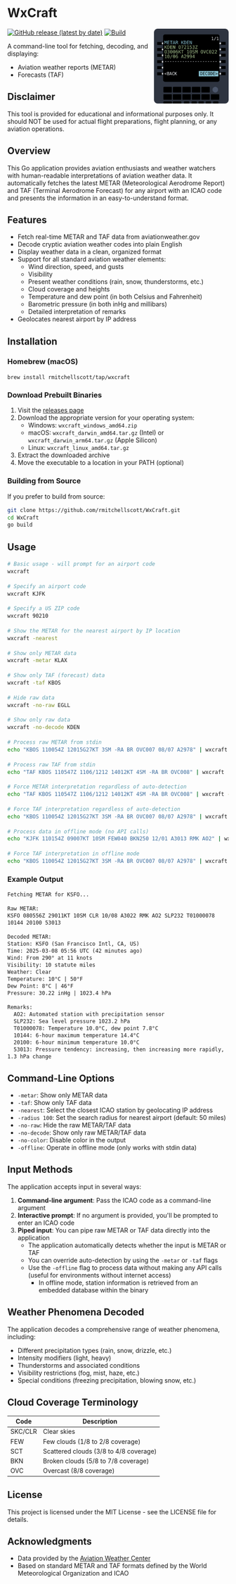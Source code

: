 # WxCraft
<img src="assets/logo.svg" alt="WxCraft Icon" width="170" align="right">

[![GitHub release (latest by date)](https://img.shields.io/github/v/release/rmitchellscott/WxCraft)](https://github.com/rmitchellscott/WxCraft/releases)
[![Build](https://github.com/rmitchellscott/WxCraft/actions/workflows/build.yaml/badge.svg)](https://github.com/rmitchellscott/WxCraft/actions/workflows/build.yaml)

A command-line tool for fetching, decoding, and displaying: 
- Aviation weather reports (METAR)
- Forecasts (TAF)

## Disclaimer
This tool is provided for educational and informational purposes only. It should NOT be used for actual flight preparations, flight planning, or any aviation operations. 

## Overview

This Go application provides aviation enthusiasts and weather watchers with human-readable interpretations of aviation weather data. It automatically fetches the latest METAR (Meteorological Aerodrome Report) and TAF (Terminal Aerodrome Forecast) for any airport with an ICAO code and presents the information in an easy-to-understand format.

## Features

- Fetch real-time METAR and TAF data from aviationweather.gov
- Decode cryptic aviation weather codes into plain English
- Display weather data in a clean, organized format
- Support for all standard aviation weather elements:
  - Wind direction, speed, and gusts
  - Visibility
  - Present weather conditions (rain, snow, thunderstorms, etc.)
  - Cloud coverage and heights
  - Temperature and dew point (in both Celsius and Fahrenheit)
  - Barometric pressure (in both inHg and millibars)
  - Detailed interpretation of remarks
- Geolocates nearest airport by IP address

## Installation

### Homebrew (macOS)
`brew install rmitchellscott/tap/wxcraft`

### Download Prebuilt Binaries

1. Visit the [releases page](https://github.com/rmitchellscott/WxCraft/releases)
2. Download the appropriate version for your operating system:
   - Windows: `wxcraft_windows_amd64.zip`
   - macOS: `wxcraft_darwin_amd64.tar.gz` (Intel) or `wxcraft_darwin_arm64.tar.gz` (Apple Silicon)
   - Linux: `wxcraft_linux_amd64.tar.gz`
3. Extract the downloaded archive
4. Move the executable to a location in your PATH (optional)

### Building from Source

If you prefer to build from source:

```bash
git clone https://github.com/rmitchellscott/WxCraft.git
cd WxCraft
go build
```

## Usage

```bash
# Basic usage - will prompt for an airport code
wxcraft

# Specify an airport code
wxcraft KJFK

# Specify a US ZIP code
wxcraft 90210

# Show the METAR for the nearest airport by IP location
wxcraft -nearest

# Show only METAR data
wxcraft -metar KLAX

# Show only TAF (forecast) data
wxcraft -taf KBOS

# Hide raw data
wxcraft -no-raw EGLL

# Show only raw data
wxcraft -no-decode KDEN

# Process raw METAR from stdin
echo "KBOS 110054Z 12015G27KT 3SM -RA BR OVC007 08/07 A2978" | wxcraft

# Process raw TAF from stdin
echo "TAF KBOS 110547Z 1106/1212 14012KT 4SM -RA BR OVC008" | wxcraft

# Force METAR interpretation regardless of auto-detection
echo "TAF KBOS 110547Z 1106/1212 14012KT 4SM -RA BR OVC008" | wxcraft -metar

# Force TAF interpretation regardless of auto-detection
echo "KBOS 110054Z 12015G27KT 3SM -RA BR OVC007 08/07 A2978" | wxcraft -taf

# Process data in offline mode (no API calls)
echo "KJFK 110154Z 09007KT 10SM FEW040 BKN250 12/01 A3013 RMK AO2" | wxcraft -offline

# Force TAF interpretation in offline mode
echo "KBOS 110054Z 12015G27KT 3SM -RA BR OVC007 08/07 A2978" | wxcraft -offline -taf
```

### Example Output

```
Fetching METAR for KSFO...

Raw METAR:
KSFO 080556Z 29011KT 10SM CLR 10/08 A3022 RMK AO2 SLP232 T01000078 10144 20100 53013

Decoded METAR:
Station: KSFO (San Francisco Intl, CA, US)
Time: 2025-03-08 05:56 UTC (42 minutes ago)
Wind: From 290° at 11 knots
Visibility: 10 statute miles
Weather: Clear
Temperature: 10°C | 50°F
Dew Point: 8°C | 46°F
Pressure: 30.22 inHg | 1023.4 hPa

Remarks:
  AO2: Automated station with precipitation sensor
  SLP232: Sea level pressure 1023.2 hPa
  T01000078: Temperature 10.0°C, dew point 7.8°C
  10144: 6-hour maximum temperature 14.4°C
  20100: 6-hour minimum temperature 10.0°C
  53013: Pressure tendency: increasing, then increasing more rapidly, 1.3 hPa change
```

## Command-Line Options

- `-metar`: Show only METAR data
- `-taf`: Show only TAF data
- `-nearest`: Select the closest ICAO station by geolocating IP address
- `-radius 100`: Set the search radius for nearest airport (default: 50 miles)
- `-no-raw`: Hide the raw METAR/TAF data
- `-no-decode`: Show only raw METAR/TAF data
- `-no-color`: Disable color in the output
- `-offline`: Operate in offline mode (only works with stdin data)

## Input Methods

The application accepts input in several ways:

1. **Command-line argument**: Pass the ICAO code as a command-line argument
2. **Interactive prompt**: If no argument is provided, you'll be prompted to enter an ICAO code
3. **Piped input**: You can pipe raw METAR or TAF data directly into the application
   - The application automatically detects whether the input is METAR or TAF
   - You can override auto-detection by using the `-metar` or `-taf` flags
   - Use the `-offline` flag to process data without making any API calls (useful for environments without internet access)
     - In offline mode, station information is retrieved from an embedded database within the binary

## Weather Phenomena Decoded

The application decodes a comprehensive range of weather phenomena, including:

- Different precipitation types (rain, snow, drizzle, etc.)
- Intensity modifiers (light, heavy)
- Thunderstorms and associated conditions
- Visibility restrictions (fog, mist, haze, etc.)
- Special conditions (freezing precipitation, blowing snow, etc.)

## Cloud Coverage Terminology

| Code | Description |
|------|-------------|
| SKC/CLR | Clear skies |
| FEW | Few clouds (1/8 to 2/8 coverage) |
| SCT | Scattered clouds (3/8 to 4/8 coverage) |
| BKN | Broken clouds (5/8 to 7/8 coverage) |
| OVC | Overcast (8/8 coverage) |

## License

This project is licensed under the MIT License - see the LICENSE file for details.

## Acknowledgments

- Data provided by the [Aviation Weather Center](https://aviationweather.gov/)
- Based on standard METAR and TAF formats defined by the World Meteorological Organization and ICAO
